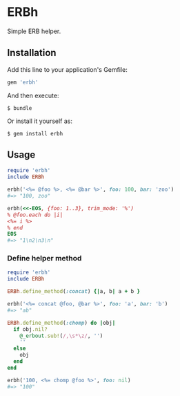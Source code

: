 # ERBh

Simple ERB helper.

## Installation

Add this line to your application's Gemfile:

```ruby
gem 'erbh'
```

And then execute:

    $ bundle

Or install it yourself as:

    $ gem install erbh

## Usage

```ruby
require 'erbh'
include ERBh

erbh('<%= @foo %>, <%= @bar %>', foo: 100, bar: 'zoo')
#=> "100, zoo"

erbh(<<-EOS, {foo: 1..3}, trim_mode: '%')
% @foo.each do |i|
<%= i %>
% end
EOS
#=> "1\n2\n3\n"
```

### Define helper method

```ruby
require 'erbh'
include ERBh

ERBh.define_method(:concat) {|a, b| a + b }

erbh('<%= concat @foo, @bar %>', foo: 'a', bar: 'b')
#=> "ab"

ERBh.define_method(:chomp) do |obj|
  if obj.nil?
    @_erbout.sub!(/,\s*\z/, '')
    ''
  else
    obj
  end
end

erbh('100, <%= chomp @foo %>', foo: nil)
#=> "100"
```

